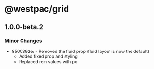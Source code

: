 # @westpac/grid

## 1.0.0-beta.2

### Minor Changes

- 8500392e: - Removed the fluid prop (fluid layout is now the default)
  - Added fixed prop and styling
  - Replaced rem values with px
